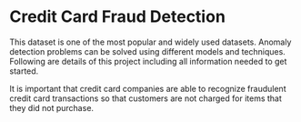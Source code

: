 # Credit Card Fraud Detection
This dataset is one of the most popular and widely used datasets. Anomaly detection problems can be solved using different models and techniques. Following are details of this project including all information needed to get started.

It is important that credit card companies are able to recognize fraudulent credit card transactions so that customers are not charged for items that they did not purchase.
